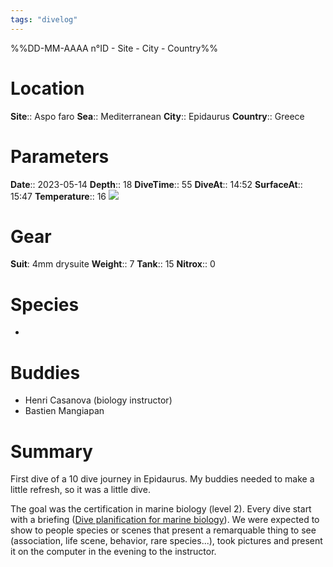 ```yaml
---
tags: "divelog"
---
```

%%DD-MM-AAAA n°ID - Site - City - Country%%
# Location
**Site**:: Aspo faro
**Sea**:: Mediterranean
**City**:: Epidaurus
**Country**:: Greece

# Parameters
**Date**:: 2023-05-14
**Depth**:: 18
**DiveTime**:: 55
**DiveAt**:: 14:52
**SurfaceAt**:: 15:47
**Temperature**:: 16
![](813212A8-DFC0-41FF-891D-CC09A290C4AC.jpeg)
# Gear
**Suit**: 4mm drysuite
**Weight**:: 7
**Tank**:: 15
**Nitrox**:: 0

# Species
- 

# Buddies 
- Henri Casanova (biology instructor)
- Bastien Mangiapan

# Summary
First dive of a 10 dive journey in Epidaurus. My buddies needed to make a little refresh, so it was a little dive. 

The goal was the certification in marine biology (level 2). Every dive start with a briefing ([Dive planification for marine biology](Dive%20planification%20for%20marine%20biology.md)). We were expected to show to people species or scenes that present a remarquable thing to see (association, life scene, behavior, rare species...), took pictures and present it on the computer in the evening to the instructor. 

